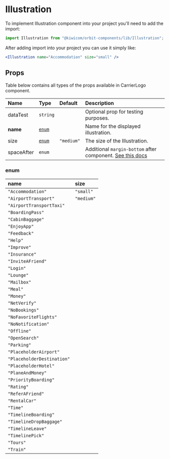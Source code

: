 # Illustration
To implement Illustration component into your project you'll need to add the import:
```jsx
import Illustration from "@kiwicom/orbit-components/lib/Illustration";
```
After adding import into your project you can use it simply like:
```jsx
<Illustration name="Accommodation" size="small" />
```
## Props
Table below contains all types of the props available in CarrierLogo component.

| Name          | Type                             | Default         | Description                      |
| :------------ | :------------------------------- | :-------------- | :------------------------------- |
| dataTest      | `string`                         |                 | Optional prop for testing purposes.
| **name**      | [`enum`](#enum)                  |                 | Name for the displayed illustration.
| size          | [`enum`](#enum)                  | `"medium"`      | The size of the Illustration.
| spaceAfter    | `enum`                           |                 | Additional `margin-bottom` after component. [See this docs](https://github.com/kiwicom/orbit-components/tree/master/src/common/getSpacingToken)
### enum

| name                        | size           |
| :-------------------------- | :------------- |
| `"Accommodation"`           | `"small"`      |
| `"AirportTransport"`        | `"medium"`     |
| `"AirportTransportTaxi"`    |                |
| `"BoardingPass"`            |                |
| `"CabinBaggage"`            |                |
| `"EnjoyApp"`                |                |
| `"Feedback"`                |                |
| `"Help"`                    |                |
| `"Improve"`                 |                |
| `"Insurance"`               |                |
| `"InviteAFriend"`           |                |
| `"Login"`                   |                |
| `"Lounge"`                  |                |
| `"Mailbox"`                 |                |
| `"Meal"`                    |                |
| `"Money"`                   |                |
| `"NetVerify"`               |                |
| `"NoBookings"`              |                |
| `"NoFavoriteFlights"`       |                |
| `"NoNotification"`          |                |
| `"Offline"`                 |                |
| `"OpenSearch"`              |                |
| `"Parking"`                 |                |
| `"PlaceholderAirport"`      |                |
| `"PlaceholderDestination"`  |                |
| `"PlaceholderHotel"`        |                |
| `"PlaneAndMoney"`           |                |
| `"PriorityBoarding"`        |                |
| `"Rating"`                  |                |
| `"ReferAFriend"`            |                |
| `"RentalCar"`               |                |
| `"Time"`                    |                |
| `"TimelineBoarding"`        |                |
| `"TimelineDropBaggage"`     |                |
| `"TimelineLeave"`           |                |
| `"TimelinePick"`            |                |
| `"Tours"`                   |                |
| `"Train"`                   |                |
